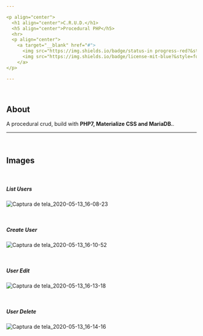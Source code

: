 ```yaml
---

<p align="center">
  <h1 align="center">C.R.U.D.</h1>
  <h5 align="center">Procedural PHP</h5>
  <hr>
  <p align="center">
    <a target="__blank" href="#">
      <img src="https://img.shields.io/badge/status-in progress-red?&style=for-the-badge"/>
      <img src="https://img.shields.io/badge/license-mit-blue?&style=for-the-badge"/>
    </a>
</p>

---
```


<br>

## About

A procedural crud, build with **PHP7, Materialize CSS and MariaDB.**.

___

<br>

## Images

<br>

##### List Users

![Captura de tela_2020-05-13_16-08-23](https://user-images.githubusercontent.com/41551840/81854317-292eea80-9534-11ea-8f8f-8fb65d1494a1.png)

<br>

##### Create User

![Captura de tela_2020-05-13_16-10-52](https://user-images.githubusercontent.com/41551840/81854533-6dba8600-9534-11ea-86c8-ab40f61a6387.png)

<br>

##### User Edit

![Captura de tela_2020-05-13_16-13-18](https://user-images.githubusercontent.com/41551840/81854694-b2deb800-9534-11ea-9a14-85ab5778bfce.png)

<br>

##### User Delete

![Captura de tela_2020-05-13_16-14-16](https://user-images.githubusercontent.com/41551840/81854785-d144b380-9534-11ea-952a-1055b52cbe85.png)
